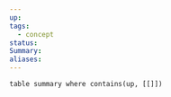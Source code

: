 ```yaml
---
up: 
tags:
  - concept
status: 
Summary:
aliases:
---
```

```dataview
table summary where contains(up, [[]])
```
